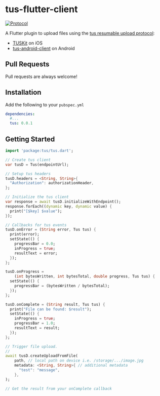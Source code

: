 # tus-flutter-client
[![Protocol](http://img.shields.io/badge/tus_protocol-v1.0.0-blue.svg?style=flat)](http://tus.io/protocols/resumable-upload.html)

A Flutter plugin to upload files using the [tus resumable upload protocol](https://tus.io):
* [TUSKit](https://github.com/tus/TUSKit) on iOS
* [tus-android-client](https://github.com/tus/tus-android-client) on Android

## Pull Requests
Pull requests are always welcome! 

## Installation
Add the following to your `pubspec.yml`
```yaml
dependencies:
  #...
  tus: 0.0.1
```

## Getting Started
```dart
import 'package:tus/tus.dart';

// Create tus client
var tusD = Tus(endpointUrl);

// Setup tus headers
tusD.headers = <String, String>{
  "Authorization": authorizationHeader,
};

// Initialize the tus client
var response = await tusD.initializeWithEndpoint();
response.forEach((dynamic key, dynamic value) {
  print("[$key] $value");
});

// Callbacks for tus events
tusD.onError = (String error, Tus tus) {
  print(error);
  setState(() {
    progressBar = 0.0;
    inProgress = true;
    resultText = error;
  });
};

tusD.onProgress =
    (int bytesWritten, int bytesTotal, double progress, Tus tus) {
  setState(() {
    progressBar = (bytesWritten / bytesTotal);
  });
};

tusD.onComplete = (String result, Tus tus) {
  print("File can be found: $result");
  setState(() {
    inProgress = true;
    progressBar = 1.0;
    resultText = result;
  });
};

// Trigger file upload.
//
await tusD.createUploadFromFile(
    path, // local path on device i.e. /storage/.../image.jpg
    metadata: <String, String>{ // additional metadata 
      "test": "message",
    },
);

// Get the result from your onComplete callback
```